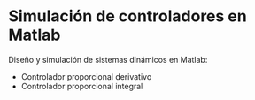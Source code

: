 # Simulación de controladores en Matlab
Diseño y simulación de sistemas dinámicos en Matlab:
- Controlador proporcional derivativo
- Controlador proporcional integral
